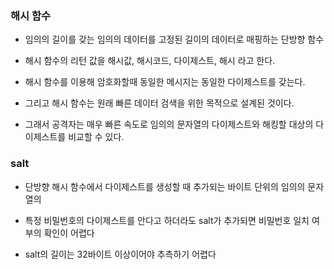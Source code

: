 ### 해시 함수

* 임의의 길이를 갖는 임의의 데이터를 고정된 길이의 데이터로 매핑하는 단방향 함수

* 해시 함수의 리턴 값을 해시값, 해시코드, 다이제스트, 해시 라고 한다.

* 해시 함수를 이용해 암호화할때 동일한 메시지는 동일한 다이제스트를 갖는다.

* 그리고 해시 함수는 원래 빠른 데이터 검색을 위한 목적으로 설계된 것이다.

* 그래서 공격자는 매우 빠른 속도로 임의의 문자열의 다이제스트와 해킹할 대상의 다이제스트를 비교할 수 있다.



### salt

* 단방향 해시 함수에서 다이제스트를 생성할 때 추가되는 바이트 단위의 임의의 문자열의

* 특정 비밀번호의 다이제스트를 안다고 하더라도 salt가 추가되면 비밀번호 일치 여부의 확인이 어렵다

* salt의 길이는 32바이트 이상이어야 추측하기 어렵다
